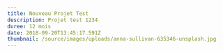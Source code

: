 ```yaml
---
title: Nouveau Projet Test
description: Projet test 1234
duree: 12 mois
date: 2018-09-20T13:45:17.591Z
thumbnail: /source/images/uploads/anna-sullivan-635346-unsplash.jpg
---
```


